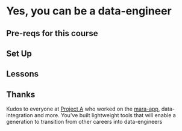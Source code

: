# Yes, you can be a data-engineer

## Pre-reqs for this course

## Set Up

## Lessons

## Thanks
Kudos to everyone at [Project A](https://project-a.com)  who worked on the [mara-app](https://github.com/mara), data-integration and more. 
You've built lightweight tools that will enable a generation to transition from other careers into data-engineers

